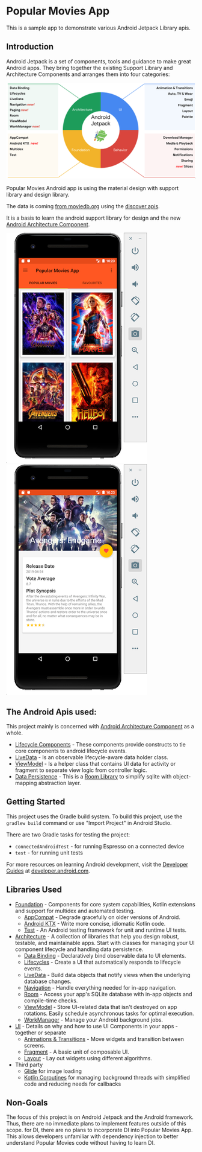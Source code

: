 # Popular Movies App
This is a sample app to demonstrate various Android Jetpack Library apis. 

Introduction
------------

Android Jetpack is a set of components, tools and guidance to make great Android apps. They bring
together the existing Support Library and Architecture Components and arranges them into four
categories:

![Android Jetpack](app/images/jetpack_donut.png "Android Jetpack Components")

Popular Movies Android app is using the material design with support library and design library.

The data is coming [from moviedb.org](https://www.themoviedb.org/) using the [discover apis](https://www.themoviedb.org/documentation/api).

It  is a basis to learn the android support library for design and the new [Android Architecture Component](https://developer.android.com/topic/libraries/architecture/index.html).

![Main App Screen](app/images/main.png) ![Detail App Screen](app/images/detail.png)

## The Android Apis used:
This project mainly is concerned with [Android Architecture Component](https://developer.android.com/topic/libraries/architecture/index.html) as a whole.
* [Lifecycle Components](https://developer.android.com/topic/libraries/architecture/lifecycle.html) - These components provide constructs to tie core components to android lifecycle events.
* [LiveData](https://developer.android.com/topic/libraries/architecture/livedata.html) - Is an observable lifecycle-aware data holder class.
* [ViewModel](https://developer.android.com/topic/libraries/architecture/viewmodel.html) - Is a helper class that contains UI data for activity or fragment to separate view logic from controller logic.
* [Data Persistence](https://developer.android.com/topic/libraries/architecture/room.html) - This is a [Room Library](https://developer.android.com/topic/libraries/architecture/room.html) to simplify sqlite with object-mapping abstraction layer.

Getting Started
---------------
This project uses the Gradle build system. To build this project, use the
`gradlew build` command or use "Import Project" in Android Studio.

There are two Gradle tasks for testing the project:
* `connectedAndroidTest` - for running Espresso on a connected device
* `test` - for running unit tests

For more resources on learning Android development, visit the
[Developer Guides](https://developer.android.com/guide/) at
[developer.android.com](https://developer.android.com).


Libraries Used
--------------
* [Foundation][0] - Components for core system capabilities, Kotlin extensions and support for
  multidex and automated testing.
  * [AppCompat][1] - Degrade gracefully on older versions of Android.
  * [Android KTX][2] - Write more concise, idiomatic Kotlin code.
  * [Test][4] - An Android testing framework for unit and runtime UI tests.
* [Architecture][10] - A collection of libraries that help you design robust, testable, and
  maintainable apps. Start with classes for managing your UI component lifecycle and handling data
  persistence.
  * [Data Binding][11] - Declaratively bind observable data to UI elements.
  * [Lifecycles][12] - Create a UI that automatically responds to lifecycle events.
  * [LiveData][13] - Build data objects that notify views when the underlying database changes.
  * [Navigation][14] - Handle everything needed for in-app navigation.
  * [Room][16] - Access your app's SQLite database with in-app objects and compile-time checks.
  * [ViewModel][17] - Store UI-related data that isn't destroyed on app rotations. Easily schedule
     asynchronous tasks for optimal execution.
  * [WorkManager][18] - Manage your Android background jobs.
* [UI][30] - Details on why and how to use UI Components in your apps - together or separate
  * [Animations & Transitions][31] - Move widgets and transition between screens.
  * [Fragment][34] - A basic unit of composable UI.
  * [Layout][35] - Lay out widgets using different algorithms.
* Third party
  * [Glide][90] for image loading
  * [Kotlin Coroutines][91] for managing background threads with simplified code and reducing needs for callbacks

[0]: https://developer.android.com/jetpack/foundation/
[1]: https://developer.android.com/topic/libraries/support-library/packages#v7-appcompat
[2]: https://developer.android.com/kotlin/ktx
[4]: https://developer.android.com/training/testing/
[10]: https://developer.android.com/jetpack/arch/
[11]: https://developer.android.com/topic/libraries/data-binding/
[12]: https://developer.android.com/topic/libraries/architecture/lifecycle
[13]: https://developer.android.com/topic/libraries/architecture/livedata
[14]: https://developer.android.com/topic/libraries/architecture/navigation/
[16]: https://developer.android.com/topic/libraries/architecture/room
[17]: https://developer.android.com/topic/libraries/architecture/viewmodel
[18]: https://developer.android.com/topic/libraries/architecture/workmanager
[30]: https://developer.android.com/jetpack/ui/
[31]: https://developer.android.com/training/animation/
[34]: https://developer.android.com/guide/components/fragments
[35]: https://developer.android.com/guide/topics/ui/declaring-layout
[90]: https://bumptech.github.io/glide/
[91]: https://kotlinlang.org/docs/reference/coroutines-overview.html


Non-Goals
---------
The focus of this project is on Android Jetpack and the Android framework.
Thus, there are no immediate plans to implement features outside of this scope.
for DI, there are no plans to incorporate DI into Popular Movies App.  
This allows developers unfamiliar with dependency injection to better 
understand Popular Movies code without having to learn DI.




